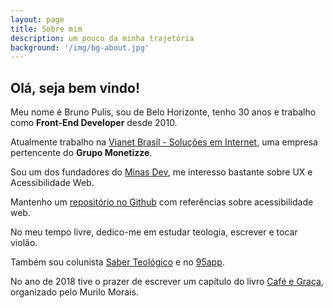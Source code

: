 ```yaml
---
layout: page
title: Sobre mim
description: um pouco da minha trajetória
background: '/img/bg-about.jpg'
---
```


## Olá, seja bem vindo!

Meu nome é Bruno Pulis, sou de Belo Horizonte, tenho 30 anos e trabalho como **Front-End Developer** desde 2010.

Atualmente trabalho na [Vianet Brasil - Soluções em Internet](https://www.vianetbrasil.com.br/), uma empresa pertencente do **Grupo Monetizze**. 

Sou um dos fundadores do [Minas Dev](https://minasdev.org/), me interesso bastante sobre UX e Acessibilidade Web. 

Mantenho um [repositório no Github](https://github.com/brunopulis/awesome-a11y) com referências sobre acessibilidade web.

No meu tempo livre, dedico-me em estudar teologia, escrever e tocar violão.

Também sou colunista [Saber Teológico](https://medium.com/saber-teol%C3%B3gico) e no [95app](http://95app.com.br/).

No ano de 2018 tive o prazer de escrever um capítulo do livro [Café e Graça](http://95app.com.br/livro/), organizado pelo Murilo Morais.
